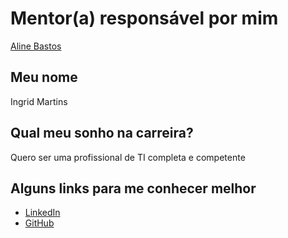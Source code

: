 # Mentor(a) responsável por mim

[Aline Bastos](https://github.com/training-center/mentoria/blob/master/profiles/mentors/profiles/aline_bastos.md)

## Meu nome

Ingrid Martins

## Qual meu sonho na carreira?

Quero ser uma profissional de TI completa e competente

## Alguns links para me conhecer melhor

* [LinkedIn](https://www.linkedin.com/in/ingrid-martins-356ab412b/)
* [GitHub](https://github.com/imingrid)
